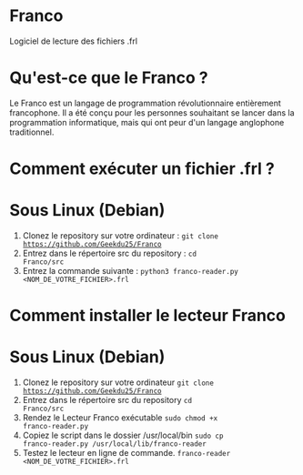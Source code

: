 # Franco
Logiciel de lecture des fichiers .frl
# Qu'est-ce que le Franco ?
Le Franco est un langage de programmation révolutionnaire entièrement francophone.
Il a été conçu pour les personnes souhaitant se lancer dans la programmation informatique, mais qui ont peur d'un langage anglophone traditionnel.
# Comment exécuter un fichier .frl ?
# Sous Linux (Debian)
1. Clonez le repository sur votre ordinateur :
<code>git clone https://github.com/Geekdu25/Franco</code>
2. Entrez dans le répertoire src du repository :
<code>cd Franco/src</code>
3. Entrez la commande suivante :
<code>python3 franco-reader.py <NOM_DE_VOTRE_FICHIER>.frl</code>
# Comment installer le lecteur Franco
# Sous Linux (Debian)
1. Clonez le repository sur votre ordinateur
<code>git clone https://github.com/Geekdu25/Franco</code>
2. Entrez dans le répertoire src du repository
<code>cd Franco/src</code>
3. Rendez le Lecteur Franco exécutable
<code>sudo chmod +x franco-reader.py</code>
4. Copiez le script dans le dossier /usr/local/bin
<code>sudo cp franco-reader.py /usr/local/lib/franco-reader</code>
5. Testez le lecteur en ligne de commande.
<code>franco-reader <NOM_DE_VOTRE_FICHIER>.frl</code>
